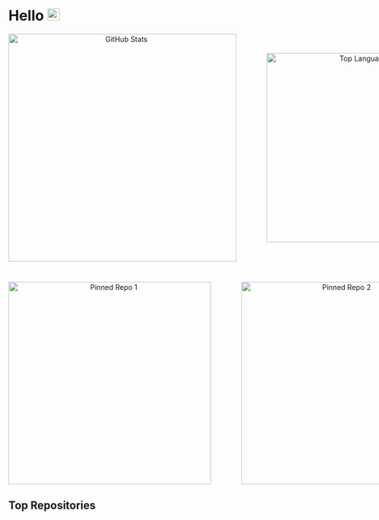 # Hello <img src="https://github.com/user-attachments/assets/c96541c9-cfc6-48d9-9ab7-c71065b465a2" width="24">


<div align="center" style="margin-bottom: 40px;">
  <!-- First Row of Images with Uniform Width -->
  <div style="display: inline-flex; align-items: center; gap: 60px;">
    <a>
      <img width="450" src="https://github-readme-stats-git-masterorgs-github-readme-stats-team.vercel.app/api?username=rayleeigh&theme=dark&show_icons=true&hide_border=true&layout=compact&include_orgs=true" alt="GitHub Stats" />
    </a>
    <a>
      <img width="374" src="https://github-readme-stats-git-masterorgs-github-readme-stats-team.vercel.app/api/top-langs/?username=rayleeigh&include_orgs=true&theme=dark&show_icons=true&hide_border=true&layout=compact" alt="Top Languages" />
    </a>
  </div>
</div>

<div align="center">
  <!-- Second Row of Images with Matching Width -->
  <div style="display: inline-flex; align-items: center; gap: 60px;">
    <a>
      <img width="400" src="https://github-readme-stats.vercel.app/api/pin/?username=rayleeigh&repo=Kuzen&theme=dark&hide_border=true" alt="Pinned Repo 1" />
    </a>
    <a>
      <img width="400" src="https://github-readme-stats.vercel.app/api/pin/?username=rayleeigh&repo=Kuzen&theme=dark&hide_border=true" alt="Pinned Repo 2" />
    </a>
  </div>
</div>





## Top Repositories




